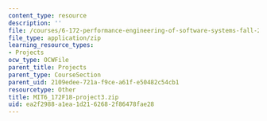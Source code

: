 ```yaml
---
content_type: resource
description: ''
file: /courses/6-172-performance-engineering-of-software-systems-fall-2018/ea2f2988a1ea1d2162682f86478fae28_MIT6_172F18-project3.zip
file_type: application/zip
learning_resource_types:
- Projects
ocw_type: OCWFile
parent_title: Projects
parent_type: CourseSection
parent_uid: 2109edee-721a-f9ce-a61f-e50482c54cb1
resourcetype: Other
title: MIT6_172F18-project3.zip
uid: ea2f2988-a1ea-1d21-6268-2f86478fae28
---
```


